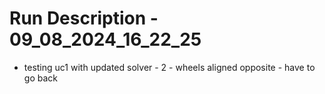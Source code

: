 # Run Description - 09_08_2024_16_22_25

- testing uc1 with updated solver - 2 - wheels aligned opposite - have to go back

